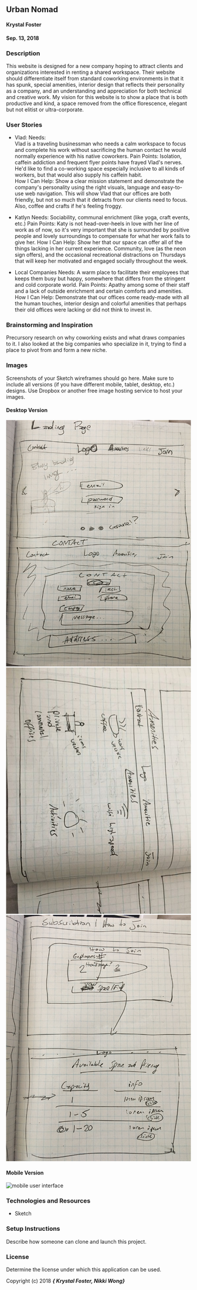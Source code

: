 ## Urban Nomad

#### Krystal Foster
#### Sep. 13, 2018

### Description

This website is designed for a new company hoping to attract clients and organizations interested in renting a shared workspace. Their website should differentiate itself from standard coworking environments in that it has spunk, special amenities, interior design that reflects their personality as a company, and an understanding and appreciation for both technical and creative work. My vision for this website is to show a place that is both productive and kind, a space removed from the office florescence, elegant but not elitist or ultra-corporate.


### User Stories

* Vlad:
    Needs:  
      Vlad is a traveling businessman who needs a calm workspace to focus and complete his work without sacrificing the human contact he would normally experience with his native coworkers.
    Pain Points:
      Isolation, caffein addiction and frequent flyer points have frayed Vlad's nerves. He'd like to find a co-working space especially inclusive to all kinds of workers, but that would also supply his caffein habit.  
    How I Can Help:
      Show a clear mission statement and demonstrate the company's personality using the right visuals, language and easy-to-use web navigation. This will show Vlad that our offices are both friendly, but not so much that it detracts from our clients need to focus. Also, coffee and crafts if he's feeling froggy.

* Katlyn
    Needs:
      Sociability, communal enrichment (like yoga, craft events, etc.)
    Pain Points:
      Katy is not head-over-heels in love with her line of work as of now, so it's very important that she is surrounded by positive people and lovely surroundings to compensate for what her work fails to give her.
    How I Can Help:
      Show her that our space can offer all of the things lacking in her current experience. Community, love (as the neon sign offers), and the occasional recreational distractions on Thursdays that will keep her motivated and engaged socially throughout the week.


* Local Companies
    Needs:
      A warm place to facilitate their employees that keeps them busy but happy, somewhere that differs from the stringent and cold corporate world.
    Pain Points:
      Apathy among some of their staff and a lack of outside enrichment and certain comforts and amenities.  
    How I Can Help:
      Demonstrate that our offices come ready-made with all the human touches, interior design and colorful amenities that perhaps their old offices were lacking or did not think to invest in.

### Brainstorming and Inspiration

  Precursory research on why coworking exists and what draws companies to it. I also looked at the big companies who specialize in it, trying to find a place to pivot from and form a new niche.

### Images

Screenshots of your Sketch wireframes should go here. Make sure to include all versions (if you have different mobile, tablet, desktop, etc.) designs. Use Dropbox or another free image hosting service to host your images.

#### Desktop Version

![desktop user interface](img/ss1.jpg)
![desktop user interface](img/ss2.jpg)
![desktop user interface](img/ss3.jpg)

#### Mobile Version

![mobile user interface](img/)


### Technologies and Resources

* Sketch


### Setup Instructions

Describe how someone can clone and launch this project.


### License

Determine the license under which this application can be used.

Copyright (c) 2018 **_{ Krystal Foster, Nikki Wong}_**
